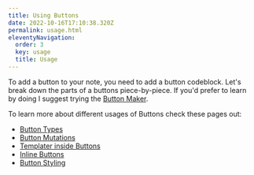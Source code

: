 ```yaml
---
title: Using Buttons
date: 2022-10-16T17:10:38.320Z
permalink: usage.html
eleventyNavigation:
  order: 3
  key: usage
  title: Usage
---
```


To add a button to your note, you need to add a button codeblock. Let's break down the parts of a buttons piece-by-piece. If you'd prefer to learn by doing I suggest trying the [Button Maker](/maker).




To learn more about different usages of Buttons check these pages out:
- [Button Types](/usage/types)
- [Button Mutations](/usage/mutations)
- [Templater inside Buttons](/usage/templater)
- [Inline Buttons](/usage/inline)
- [Button Styling](/usage/styling)

